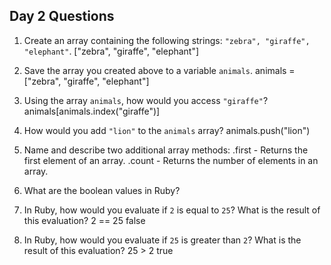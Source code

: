 ## Day 2 Questions

1. Create an array containing the following strings: `"zebra", "giraffe", "elephant"`.
["zebra", "giraffe", "elephant"]
1. Save the array you created above to a variable `animals`.
animals = ["zebra", "giraffe", "elephant"]
1. Using the array `animals`, how would you access `"giraffe"`?
animals[animals.index("giraffe")]
1. How would you add `"lion"` to the `animals` array?
animals.push("lion")
1. Name and describe two additional array methods:
.first - Returns the first element of an array.
.count - Returns the number of elements in an array.
1. What are the boolean values in Ruby?

1. In Ruby, how would you evaluate if `2` is equal to `25`? What is the result of this evaluation?
2 == 25
false
1. In Ruby, how would you evaluate if `25` is greater than `2`? What is the result of this evaluation?
25 > 2
true
